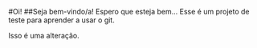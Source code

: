 #Oi!
##Seja bem-vindo/a! 
Espero que esteja bem...
Esse é um projeto de teste para aprender a usar o git.

Isso é uma alteração.